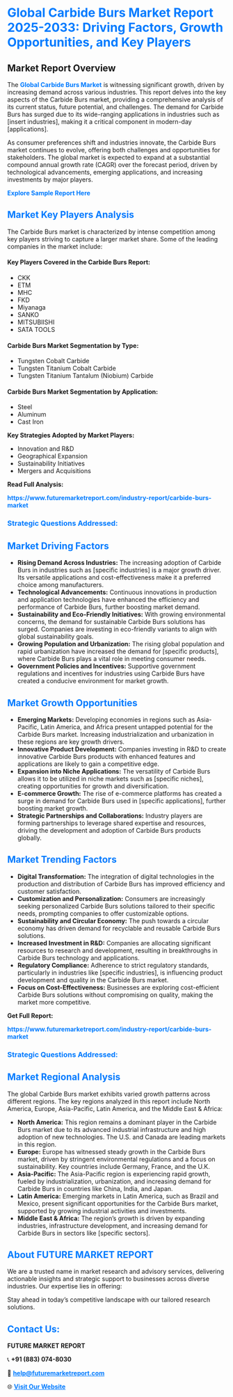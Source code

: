<h1 style="color: #007BFF;">Global Carbide Burs Market Report 2025-2033: Driving Factors, Growth Opportunities, and Key Players</h1>

<section id="overview">
<h2>Market Report Overview</h2>
<p>The <a href="https://www.futuremarketreport.com/industry-report/carbide-burs-market" style="color: #007BFF; text-decoration: none;"><strong>Global Carbide Burs Market</strong></a> is witnessing significant growth, driven by increasing demand across various industries. This report delves into the key aspects of the Carbide Burs market, providing a comprehensive analysis of its current status, future potential, and challenges. The demand for Carbide Burs has surged due to its wide-ranging applications in industries such as [insert industries], making it a critical component in modern-day [applications].</p>
<p>As consumer preferences shift and industries innovate, the Carbide Burs market continues to evolve, offering both challenges and opportunities for stakeholders. The global market is expected to expand at a substantial compound annual growth rate (CAGR) over the forecast period, driven by technological advancements, emerging applications, and increasing investments by major players.</p>
</section>

<section id="overview">
<p><a href="https://www.futuremarketreport.com/request-sample/reportId=108828" style="color: #007BFF; text-decoration: none;"><strong>Explore Sample Report Here</strong></a></p>
</section>

<section id="key-players">
<h2 style="color: #007BFF;">Market Key Players Analysis</h2>
<p>The Carbide Burs market is characterized by intense competition among key players striving to capture a larger market share. Some of the leading companies in the market include:</p>
<h4>Key Players Covered in the Carbide Burs Report:</h4>
<ul><li>CKK</li><li>ETM</li><li>MHC</li><li>FKD</li><li>Miyanaga</li><li>SANKO</li><li>MITSUBIISHI</li><li>SATA TOOLS</li></ul>
<h4>Carbide Burs Market Segmentation by Type:</h4>
<ul><li>Tungsten Cobalt Carbide</li><li>Tungsten Titanium Cobalt Carbide</li><li>Tungsten Titanium Tantalum (Niobium) Carbide</li></ul>

<h4>Carbide Burs Market Segmentation by Application:</h4>
<ul><li>Steel</li><li>Aluminum</li><li>Cast Iron</li></ul>
<p><strong>Key Strategies Adopted by Market Players:</strong></p>
<ul>
<li>Innovation and R&D</li>
<li>Geographical Expansion</li>
<li>Sustainability Initiatives</li>
<li>Mergers and Acquisitions</li>
</ul>
</section>

<section>
<p><strong>Read Full Analysis: </strong></p><a href="https://www.futuremarketreport.com/industry-report/carbide-burs-market" style="color: #007BFF; text-decoration: none;"><strong>https://www.futuremarketreport.com/industry-report/carbide-burs-market</strong></a>
<h3 style="color: #007BFF;">Strategic Questions Addressed:</h3>
</section>

<section id="driving-factors">
<h2 style="color: #007BFF;">Market Driving Factors</h2>
<ul>
<li><strong>Rising Demand Across Industries:</strong> The increasing adoption of Carbide Burs in industries such as [specific industries] is a major growth driver. Its versatile applications and cost-effectiveness make it a preferred choice among manufacturers.</li>
<li><strong>Technological Advancements:</strong> Continuous innovations in production and application technologies have enhanced the efficiency and performance of Carbide Burs, further boosting market demand.</li>
<li><strong>Sustainability and Eco-Friendly Initiatives:</strong> With growing environmental concerns, the demand for sustainable Carbide Burs solutions has surged. Companies are investing in eco-friendly variants to align with global sustainability goals.</li>
<li><strong>Growing Population and Urbanization:</strong> The rising global population and rapid urbanization have increased the demand for [specific products], where Carbide Burs plays a vital role in meeting consumer needs.</li>
<li><strong>Government Policies and Incentives:</strong> Supportive government regulations and incentives for industries using Carbide Burs have created a conducive environment for market growth.</li>
</ul>
</section>

<section id="growth-opportunities">
<h2 style="color: #007BFF;">Market Growth Opportunities</h2>
<ul>
<li><strong>Emerging Markets:</strong> Developing economies in regions such as Asia-Pacific, Latin America, and Africa present untapped potential for the Carbide Burs market. Increasing industrialization and urbanization in these regions are key growth drivers.</li>
<li><strong>Innovative Product Development:</strong> Companies investing in R&D to create innovative Carbide Burs products with enhanced features and applications are likely to gain a competitive edge.</li>
<li><strong>Expansion into Niche Applications:</strong> The versatility of Carbide Burs allows it to be utilized in niche markets such as [specific niches], creating opportunities for growth and diversification.</li>
<li><strong>E-commerce Growth:</strong> The rise of e-commerce platforms has created a surge in demand for Carbide Burs used in [specific applications], further boosting market growth.</li>
<li><strong>Strategic Partnerships and Collaborations:</strong> Industry players are forming partnerships to leverage shared expertise and resources, driving the development and adoption of Carbide Burs products globally.</li>
</ul>
</section>

<section id="trending-factors">
<h2 style="color: #007BFF;">Market Trending Factors</h2>
<ul>
<li><strong>Digital Transformation:</strong> The integration of digital technologies in the production and distribution of Carbide Burs has improved efficiency and customer satisfaction.</li>
<li><strong>Customization and Personalization:</strong> Consumers are increasingly seeking personalized Carbide Burs solutions tailored to their specific needs, prompting companies to offer customizable options.</li>
<li><strong>Sustainability and Circular Economy:</strong> The push towards a circular economy has driven demand for recyclable and reusable Carbide Burs solutions.</li>
<li><strong>Increased Investment in R&D:</strong> Companies are allocating significant resources to research and development, resulting in breakthroughs in Carbide Burs technology and applications.</li>
<li><strong>Regulatory Compliance:</strong> Adherence to strict regulatory standards, particularly in industries like [specific industries], is influencing product development and quality in the Carbide Burs market.</li>
<li><strong>Focus on Cost-Effectiveness:</strong> Businesses are exploring cost-efficient Carbide Burs solutions without compromising on quality, making the market more competitive.</li>
</ul>
</section>

<section>
<p><strong>Get Full Report: </strong></p><a href="https://www.futuremarketreport.com/industry-report/carbide-burs-market" style="color: #007BFF; text-decoration: none;"><strong>https://www.futuremarketreport.com/industry-report/carbide-burs-market</strong></a>
<h3 style="color: #007BFF;">Strategic Questions Addressed:</h3>
</section>


<section id="regional-analysis">
<h2 style="color: #007BFF;">Market Regional Analysis</h2>
<p>The global Carbide Burs market exhibits varied growth patterns across different regions. The key regions analyzed in this report include North America, Europe, Asia-Pacific, Latin America, and the Middle East & Africa:</p>
<ul>
<li><strong>North America:</strong> This region remains a dominant player in the Carbide Burs market due to its advanced industrial infrastructure and high adoption of new technologies. The U.S. and Canada are leading markets in this region.</li>
<li><strong>Europe:</strong> Europe has witnessed steady growth in the Carbide Burs market, driven by stringent environmental regulations and a focus on sustainability. Key countries include Germany, France, and the U.K.</li>
<li><strong>Asia-Pacific:</strong> The Asia-Pacific region is experiencing rapid growth, fueled by industrialization, urbanization, and increasing demand for Carbide Burs in countries like China, India, and Japan.</li>
<li><strong>Latin America:</strong> Emerging markets in Latin America, such as Brazil and Mexico, present significant opportunities for the Carbide Burs market, supported by growing industrial activities and investments.</li>
<li><strong>Middle East & Africa:</strong> The region’s growth is driven by expanding industries, infrastructure development, and increasing demand for Carbide Burs in sectors like [specific sectors].</li>
</ul>
</section>

<footer>
<h2 style="color: #007BFF;">About FUTURE MARKET REPORT</h2>
<p>We are a trusted name in market research and advisory services, delivering actionable insights and strategic support to businesses across diverse industries. Our expertise lies in offering:</p>

<p>Stay ahead in today’s competitive landscape with our tailored research solutions.</p>

<h2 style="color: #007BFF;">Contact Us:</h2>
<p><strong>FUTURE MARKET REPORT</strong></p>
<p>📞 <strong>+91 (883) 074-8030</strong></p>
<p>📧 <strong><a href="mailto:help@futuremarketreport.com" style="color: #007BFF;">help@futuremarketreport.com</a></strong></p>
<p>🌐 <strong><a href="https://www.futuremarketreport.com/" style="color: #007BFF;">Visit Our Website</a></strong></p>
</footer>